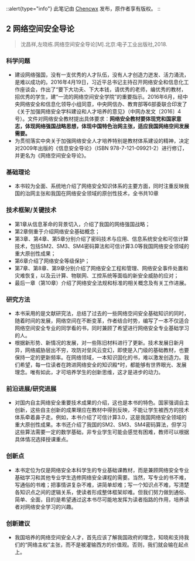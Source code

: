 ::alert{type="info"} 此笔记由 [Chencwx](https://github.com/chencwx) 发布，原作者享有版权。 ::

## 2 网络空间安全导论

> 沈昌祥,左晓栋.网络空间安全导论[M].北京:电子工业出版社,2018.

### 科学问题

- 建设网络强国，没有一支优秀的人才队伍，没有人才创造力迸发、活力涌流，是难以成功的。2016年4月19日，习近平总书记主持召开网络安全和信息化工作座谈会，作出了“要下大功夫、下大本钱，请优秀的老师，编优秀的教材，招优秀的学生，建“一流的网络空间安全学院”的重要指示。2016年6月，经中央网络安全和信息化领导小组同意，中央网信办、教育部等6部委联合印发了《关于加强网络安全学科建设和人才培养的意见》（中网办发文〔2016〕4号）。文件对网络安全教材提出具体要求：**网络安全教材要体现党和国家意志，体现网络强国战略思想，体现中国特色治网主张，适应我国网络空间发展需要。**
- 为贯彻落实中央关于加强网络安全人才培养特别是教材体系建设的精神，决定对2009年出版的《信息安全导论》（ISBN 978-7-121-09921-2）进行修订，并更名为《网络空间安全导论》。

### 基础理论

- 本书较为全面、系统地介绍了网络安全知识体系的主要方面，同时注重反映我国的治网主张和我国在网络安全领域的原创性技术，全书共10章

### 技术框架/关键技术


- 第1章从信息革命的背景切入，介绍了我国的网络强国战略；
- 第2章侧重于介绍网络安全基础概念；
- 第3章、第4章、第5章分别介绍了密码技术与应用、信息系统安全和可信计算技术，包括SM2、SM3、SM4密码算法和可信计算3.0等我国网络安全领域的重大原创性成果；
- 第6章介绍了网络安全等级保护；
- 第7章、第8章、第9章分别介绍了网络安全工程和管理、网络安全事件处置和灾难恢复，以及云计算、物联网、工控系统等面临的新安全威胁的应对；
- 最后一章（第10章）介绍了网络安全法规和标准的相关概念及有关工作进展。

### 研究方法

- 本书采用的是文献研究法，总结了过去的一些网络空间安全基础知识的同时，随着时间的发展，网络空间在不断变革，作者结合时势，编写了一本不仅适合网络空间安全专业的同学看的书，同时兼顾了希望进行网络安全专业基础学习的人。
- 根据新形势、新情况的发展，对一些陈旧材料进行了更新。技术发展日新月异，网络威胁层出不穷，攻防对垒风云变幻，即使是入门级的基础教材，也要保持一定的更新频率。在网络领域，一本知识固化的书，难以激发创造力。我们希望，每一位读者在跨进网络安全的知识殿*时，都能够有世界眼光、发展理念。唯有如此，才可培养学生的创新思维，这才是进步的动力。

### 前沿进展/研究进展

- 对国内自主网络安全重要技术成果的介绍，这也是本书的特色。国家强调自主创新，这些自主创新的成果理应在教材中得到反映，不能让学生被西方的技术体系牵着鼻子走。例如，本书介绍了可信计算3.0，这是我国网络安全领域的重大原创性成果。本书还介绍了我国的SM2、SM3、SM4密码算法，但学习这些算法需要一定的数学基础，非专业学生可能会感觉有困难，教师可以根据具体情况选择授课重点。

### 创新点

- 本书定位为仅是网络安全本科学生的专业基础课教材，而是兼顾网络安全专业基础学习和其他专业学生选修网络安全课程的需要。当然，写专业的书不难，写通俗的书难；把事情讲复杂不难，讲简单却难；写一个知识点不难，写清楚各知识点之间的逻辑关系，使读者形成整体框架却难。但我们努力做到通俗、简单、全面，目的是希望通过这本书尽可能地发挥为读者指路的作用，培养读者对网络安全学习的兴趣。

### 创新建议

- 我国培养的网络空间安全人才，首先应该了解我国政府的理念，知晓和支持我们的“网络主权”主张，而不是被灌输西方的价值观。否则，我们就会输在起点上。